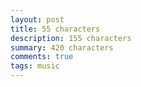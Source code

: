 ```yaml
---
layout: post
title: 55 characters
description: 155 characters
summary: 420 characters
comments: true
tags: music
---
```


